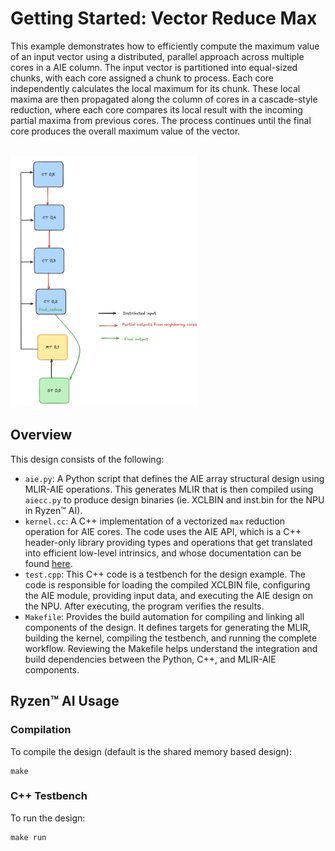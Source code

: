 # Getting Started: Vector Reduce Max

This example demonstrates how to efficiently compute the maximum value of an input vector using a distributed, parallel approach across multiple cores in a AIE column. The input vector is partitioned into equal-sized chunks, with each core assigned a chunk to process. Each core independently calculates the local maximum for its chunk. These local maxima are then propagated along the column of cores in a cascade-style reduction, where each core compares its local result with the incoming partial maxima from previous cores. The process continues until the final core produces the overall maximum value of the vector.

<br><img src="figures/Dataflow.png" alt="Dataflow" width="300"/>

## Overview

This design consists of the following:

* `aie.py`: A Python script that defines the AIE array structural design using MLIR-AIE operations. This generates MLIR that is then compiled using `aiecc.py` to produce design binaries (ie. XCLBIN and inst.bin for the NPU in Ryzen™ AI). 
* `kernel.cc`: A C++ implementation of a vectorized `max` reduction operation for AIE cores. The code uses the AIE API, which is a C++ header-only library providing types and operations that get translated into efficient low-level intrinsics, and whose documentation can be found [here](https://www.xilinx.com/htmldocs/xilinx2023_2/aiengine_api/aie_api/doc/index.html).
* `test.cpp`: This C++ code is a testbench for the design example. The code is responsible for loading the compiled XCLBIN file, configuring the AIE module, providing input data, and executing the AIE design on the NPU. After executing, the program verifies the results.
* `Makefile`: Provides the build automation for compiling and linking all components of the design. It defines targets for generating the MLIR, building the kernel, compiling the testbench, and running the complete workflow. Reviewing the Makefile helps understand the integration and build dependencies between the Python, C++, and MLIR-AIE components.

## Ryzen™ AI Usage

### Compilation

To compile the design (default is the shared memory based design):

```shell
make
```

### C++ Testbench

To run the design:

```shell
make run
```

